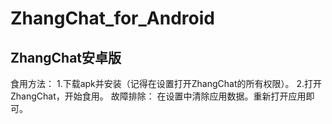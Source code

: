 # ZhangChat_for_Android
ZhangChat安卓版
---------
食用方法：
1.下载apk并安装（记得在设置打开ZhangChat的所有权限）。
2.打开ZhangChat，开始食用。
故障排除：
在设置中清除应用数据。重新打开应用即可。

